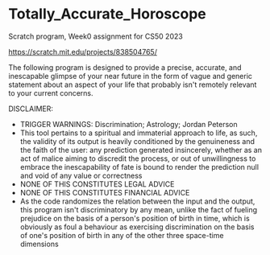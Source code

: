 # Totally_Accurate_Horoscope

Scratch program, Week0 assignment for CS50 2023

https://scratch.mit.edu/projects/838504765/

The following program is designed to provide a precise, accurate, and inescapable glimpse of your near future in the form of vague and generic statement about an aspect of your life that probably isn't remotely relevant to your current concerns.

DISCLAIMER:
- TRIGGER WARNINGS: Discrimination; Astrology; Jordan Peterson
- This tool pertains to a spiritual and immaterial approach to life, as such, the validity of its output is heavily conditioned by the genuineness and the faith of the user: any prediction generated insincerely, whether as an act of malice aiming to discredit the process, or out of unwillingness to embrace the inescapability of fate is bound to render the prediction null and void of any value or correctness
- NONE OF THIS CONSTITUTES LEGAL ADVICE
- NONE OF THIS CONSTITUTES FINANCIAL ADVICE
- As the code randomizes the relation between the input and the output, this program isn't discriminatory by any mean, unlike the fact of fueling prejudice on the basis of a person's position of birth in time, which is obviously as foul a behaviour as exercising discrimination on the basis of one's position of birth in any of the other three space-time dimensions
